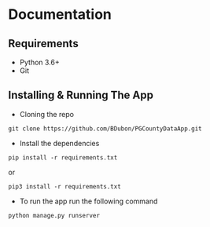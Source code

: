 # Documentation

## Requirements
- Python 3.6+
- Git

## Installing & Running The App
- Cloning the repo
```
git clone https://github.com/BDubon/PGCountyDataApp.git
```

- Install the dependencies
```
pip install -r requirements.txt
```
or
```
pip3 install -r requirements.txt
```

- To run the app run the following command
```
python manage.py runserver
```
